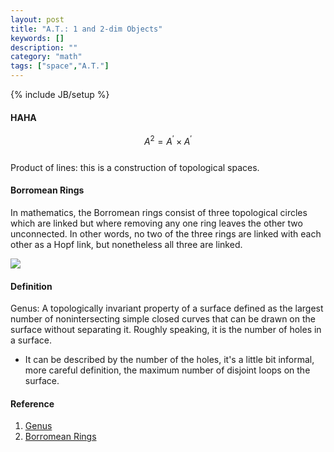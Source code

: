 ```yaml
---
layout: post
title: "A.T.: 1 and 2-dim Objects"
keywords: []
description: ""
category: "math"
tags: ["space","A.T."]
---
```

{% include JB/setup %}


#### HAHA
$$A^{2}=A^{\prime} \times A^{\prime}$$ <br />
Product of lines: this is a construction of topological spaces.



#### Borromean Rings 
In mathematics, the Borromean rings consist of three topological circles which
are linked but where removing any one ring leaves the other two unconnected. In
other words, no two of the three rings are linked with each other as a Hopf
link, but nonetheless all three are linked.

<img
src="{{IMAGE_PATH}}/math-structure-algebraic-topology-1-2-dimensional-objects-borromean-ring.png">


#### Definition
Genus: A topologically invariant property of a surface defined as the largest
number of nonintersecting simple closed curves that can be drawn on the surface
without separating it. Roughly speaking, it is the number of holes in a surface.
-  It can be described by the number of the holes, it's a little bit
informal, more careful definition, the maximum number of disjoint loops on the
surface. <br />



#### Reference
1. [Genus](http://mathworld.wolfram.com/Genus.html)
2. [Borromean Rings](https://en.wikipedia.org/wiki/Borromean_rings)

